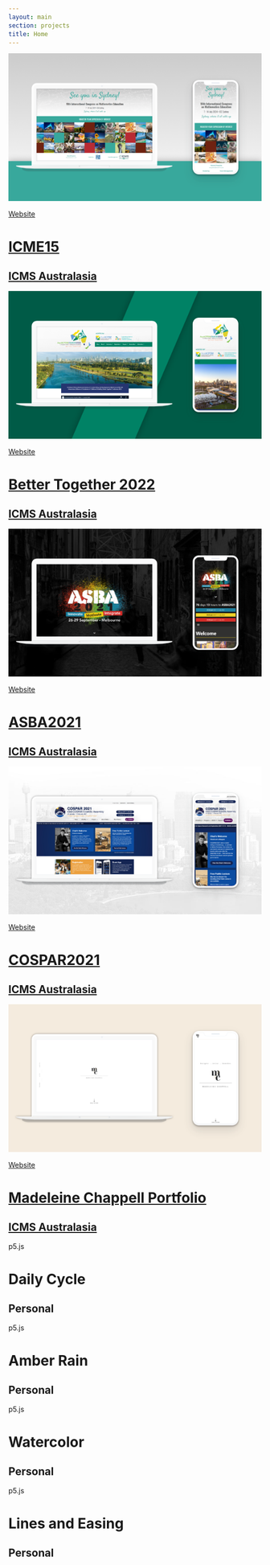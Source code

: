 ```yaml
---
layout: main
section: projects
title: Home
---
```


<div class="portfolio my-4">
  <div class="row">
    <div class="col-12 col-sm-6 col-lg-4 project">
      <a href="https://icme15.com/" class="mt-4 mb-3 project-image top-right" target="_blank" style="--bg-color: #38A89CAF"><img src="assets/img/icme15.png" class="img-fluid"></a>
      <a href="https://icme15.com/" target="_blank" class="project-content">
        <p class="float-end mb-0">Website</p>
        <h1 class="mb-1">ICME15</h1>
        <h2>ICMS Australasia</h2>
      </a>
    </div>
    <div class="col-12 col-sm-6 col-lg-4 project">
      <a href="https://bettertogether2022.org/" class="mt-4 mb-3 project-image top-left" target="_blank" style="--bg-color: #008265AF"><img src="assets/img/bettertogether2022.png" class="img-fluid"></a>
      <a href="https://bettertogether2022.org/" target="_blank" class="project-content">
        <p class="float-end mb-0">Website</p>
        <h1 class="mb-1">Better Together 2022</h1>
        <h2>ICMS Australasia</h2>
      </a>
    </div>
    <div class="col-12 col-sm-6 col-lg-4 project">
      <a href="https://asba2021.com.au/" class="mt-4 mb-3 project-image bottom-left" target="_blank" style="--bg-color: #20809FAF"><img src="assets/img/asba2021.png" class="img-fluid"></a>
      <a href="https://asba2021.com.au/" target="_blank" class="project-content">
        <p class="float-end mb-0">Website</p>
        <h1 class="mb-1">ASBA2021</h1>
        <h2>ICMS Australasia</h2>
      </a>
    </div>
    <div class="col-12 col-sm-6 col-lg-4 project">
      <a href="https://cospar2021.org/" class="mt-4 mb-3 project-image bottom-right" target="_blank" style="--bg-color: #112B5EAF"><img src="assets/img/cospar2021.png" class="img-fluid"></a>
      <a href="https://cospar2021.org/" target="_blank" class="project-content">
        <p class="float-end mb-0">Website</p>
        <h1 class="mb-1">COSPAR2021</h1>
        <h2>ICMS Australasia</h2>
      </a>
    </div>
    <div class="col-12 col-sm-6 col-lg-4 project">
      <a href="https://mchappellart.github.io/" class="mt-4 mb-3 project-image center" target="_blank" style="--bg-color: #7D745EAF"><img src="assets/img/mchappellart.png" class="img-fluid"></a>
      <a href="https://mchappellart.github.io/" target="_blank" class="project-content">
        <p class="float-end mb-0">Website</p>
        <h1 class="mb-1">Madeleine Chappell Portfolio</h1>
        <h2>ICMS Australasia</h2>
      </a>
    </div>
    <div class="col-12 col-sm-6 col-lg-4 project">
      <a class="mt-4 mb-3 project-sketch center" style="--bg-color: #7D745EAF" id="daily-cycle"></a>
      <div class="project-content">
        <p class="float-end mb-0">p5.js</p>
        <h1 class="mb-1">Daily Cycle</h1>
        <h2>Personal</h2>
      </div>
    </div>
    <div class="col-12 col-sm-6 col-lg-4 project">
      <a class="mt-4 mb-3 project-sketch center" style="--bg-color: #7D745EAF" id="amber-rain"></a>
      <div class="project-content">
        <p class="float-end mb-0">p5.js</p>
        <h1 class="mb-1">Amber Rain</h1>
        <h2>Personal</h2>
      </div>
    </div>
    <div class="col-12 col-sm-6 col-lg-4 project">
      <a class="my-4 project-sketch center" style="--bg-color: #7D745EAF" id="watercolor"></a>
      <div class="project-content">
        <p class="float-end mb-0">p5.js</p>
        <h1 class="mb-1">Watercolor</h1>
        <h2>Personal</h2>
      </div>
    </div>
    <div class="col-12 col-sm-6 col-lg-4 project">
      <a class="my-4 project-sketch center" style="--bg-color: #7D745EAF" id="linesandeasing"></a>
      <div class="project-content">
        <p class="float-end mb-0">p5.js</p>
        <h1 class="mb-1">Lines and Easing</h1>
        <h2>Personal</h2>
      </div>
    </div>
  </div>
</div>

<script defer>
  let img = document.querySelector('img.img-fluid');
  let dailycycle = new DailyCycle(img.clientWidth, img.clientHeight, 'daily-cycle');
  let amberrain = new AmberRain(img.clientWidth, img.clientHeight, 'amber-rain');
  let watercolor = new Watercolor(img.clientWidth, img.clientHeight, 'watercolor');
  let linesandeasing = new LinesAndEasing(img.clientWidth, img.clientHeight, 'linesandeasing');
</script>
